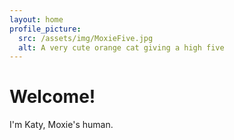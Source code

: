 ```yaml
---
layout: home
profile_picture:
  src: /assets/img/MoxieFive.jpg
  alt: A very cute orange cat giving a high five
---
```


# Welcome!

I'm Katy, Moxie's human.
